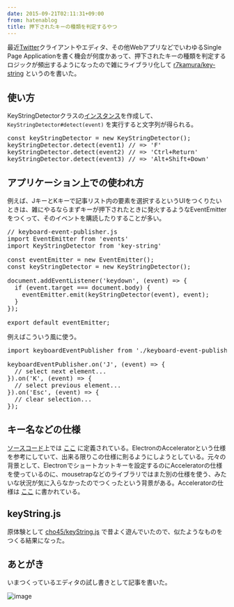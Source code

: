 ```yaml
---
date: 2015-09-21T02:11:31+09:00
from: hatenablog
title: 押下されたキーの種類を判定するやつ
---
```


<p>最近<a class="keyword" href="http://d.hatena.ne.jp/keyword/Twitter">Twitter</a>クライアントやエディタ、その他WebアプリなどでいわゆるSingle Page Applicationを書く機会が何度かあって、押下されたキーの種類を判定するロジックが頻出するようになったので雑にライブラリ化して <a href="https://github.com/r7kamura/key-string">r7kamura/key-string</a> というのを書いた。</p>

<h2>使い方</h2>

<p>KeyStringDetectorクラスの<a class="keyword" href="http://d.hatena.ne.jp/keyword/%A5%A4%A5%F3%A5%B9%A5%BF%A5%F3%A5%B9">インスタンス</a>を作成して、<code>KeyStringDetector#detect(event)</code> を実行すると文字列が得られる。</p>

<pre class="code" data-lang="" data-unlink>const keyStringDetector = new KeyStringDetector();
keyStringDetector.detect(event1) // =&gt; &#39;F&#39;
keyStringDetector.detect(event2) // =&gt; &#39;Ctrl+Return&#39;
keyStringDetector.detect(event3) // =&gt; &#39;Alt+Shift+Down&#39;</pre>


<h2>アプリケーション上での使われ方</h2>

<p>例えば、JキーとKキーで記事リスト内の要素を選択するというUIをつくりたいときは、雑にやるならまずキーが押下されたときに発火するようなEventEmitterをつくって、そのイベントを購読したりすることが多い。</p>

<pre class="code" data-lang="" data-unlink>// keyboard-event-publisher.js
import EventEmitter from &#39;events&#39;
import KeyStringDetector from &#39;key-string&#39;

const eventEmitter = new EventEmitter();
const keyStringDetector = new KeyStringDetector();

document.addEventListener(&#39;keydown&#39;, (event) =&gt; {
  if (event.target === document.body) {
    eventEmitter.emit(keyStringDetector(event), event);
  }
});

export default eventEmitter;</pre>


<p>例えばこういう風に使う。</p>

<pre class="code" data-lang="" data-unlink>import keyboardEventPublisher from &#39;./keyboard-event-publisher&#39;

keyboardEventPublisher.on(&#39;J&#39;, (event) =&gt; {
  // select next element...
}).on(&#39;K&#39;, (event) =&gt; {
  // select previous element...
}).on(&#39;Esc&#39;, (event) =&gt; {
  // clear selection...
});</pre>


<h2>キー名などの仕様</h2>

<p><a class="keyword" href="http://d.hatena.ne.jp/keyword/%A5%BD%A1%BC%A5%B9%A5%B3%A1%BC%A5%C9">ソースコード</a>上では <a href="https://github.com/r7kamura/key-string/blob/36478dcd1d6efd90d9e563d5aafb21216180ceff/src/key-string-map.js">ここ</a> に定義されている。ElectronのAcceleratorという仕様を参考にしていて、出来る限りこの仕様に則るようにしようとしている。元々の背景として、Electronでショートカットキーを設定するのにAcceleratorの仕様を使っているのに、mousetrapなどのライブラリではまた別の仕様を使う、みたいな状況が気に入らなかったのでつくったという背景がある。Acceleratorの仕様は <a href="https://github.com/atom/electron/blob/7bb9595b81953da359aa6502a21b7fd72c07f92a/docs/api/accelerator.md">ここ</a> に書かれている。</p>

<h2>keyString.js</h2>

<p>原体験として <a href="https://github.com/cho45/keyString.js">cho45/keyString.js</a> で昔よく遊んでいたので、似たようなものをつくる結果になった。</p>

<h2>あとがき</h2>

<p>いまつくっているエディタの試し書きとして記事を書いた。</p>

<p><img src="https://cloud.githubusercontent.com/assets/111689/9981941/750c99ce-6006-11e5-90ff-340fa0580c4d.png" alt="image" /></p>

